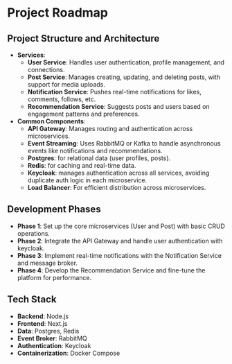 
# Project Roadmap

## **Project Structure and Architecture**

- **Services**:
  - **User Service**: Handles user authentication, profile management, and connections.
  - **Post Service**: Manages creating, updating, and deleting posts, with support for media uploads.
  - **Notification Service**: Pushes real-time notifications for likes, comments, follows, etc.
  - **Recommendation Service**: Suggests posts and users based on engagement patterns and preferences.
- **Common Components**:
  - **API Gateway**: Manages routing and authentication across microservices.
  - **Event Streaming**: Uses RabbitMQ or Kafka to handle asynchronous events like notifications and recommendations.
  - **Postgres**: for relational data (user profiles, posts).
  - **Redis**: for caching and real-time data.
  - **Keycloak**: manages authentication across all services, avoiding duplicate auth logic in each microservice.
  - **Load Balancer**: For efficient distribution across microservices.

## **Development Phases**

- **Phase 1**: Set up the core microservices (User and Post) with basic CRUD operations.
- **Phase 2**: Integrate the API Gateway and handle user authentication with keycloak.
- **Phase 3**: Implement real-time notifications with the Notification Service and message broker.
- **Phase 4**: Develop the Recommendation Service and fine-tune the platform for performance.

## **Tech Stack**

- **Backend**: Node.js
- **Frontend**: Next.js
- **Data**: Postgres, Redis
- **Event Broker**: RabbitMQ
- **Authentication**: Keycloak
- **Containerization**: Docker Compose

